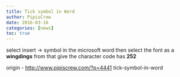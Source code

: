 ```yaml
---
title: Tick symbol in Word
author: PipisCrew
date: 2016-03-16
categories: [news]
toc: true
---
```


select insert -> symbol in the microsoft word
then select the font as a **wingdings**
from that give the character code has **252**

origin - http://www.pipiscrew.com/?p=4441 tick-symbol-in-word